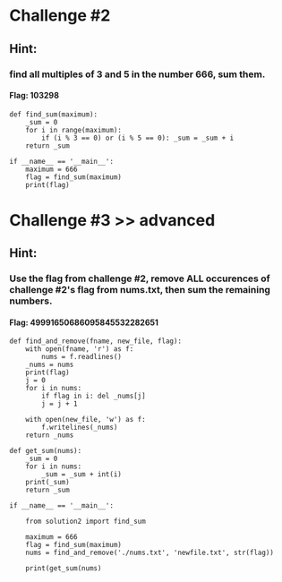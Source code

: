 # Challenge #2

## Hint:

### find all multiples of 3 and 5 in the number 666, sum them.

#### Flag: 103298


    def find_sum(maximum):
        _sum = 0
        for i in range(maximum):
            if (i % 3 == 0) or (i % 5 == 0): _sum = _sum + i
        return _sum

    if __name__ == '__main__':
        maximum = 666
        flag = find_sum(maximum)
        print(flag)

# Challenge #3 >> advanced

## Hint: 

### Use the flag from challenge #2, remove ALL occurences of challenge #2's flag from nums.txt, then sum the remaining numbers.

#### Flag: 49991650686095845532282651

    def find_and_remove(fname, new_file, flag):
        with open(fname, 'r') as f:
            nums = f.readlines()
        _nums = nums
        print(flag)
        j = 0 
        for i in nums:
            if flag in i: del _nums[j]
            j = j + 1

        with open(new_file, 'w') as f:
            f.writelines(_nums)
        return _nums

    def get_sum(nums):
        _sum = 0
        for i in nums:
            _sum = _sum + int(i)
        print(_sum)
        return _sum

    if __name__ == '__main__':

        from solution2 import find_sum

        maximum = 666
        flag = find_sum(maximum)
        nums = find_and_remove('./nums.txt', 'newfile.txt', str(flag))
    
        print(get_sum(nums)
